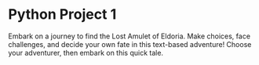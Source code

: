 # Python Project 1
Embark on a journey to find the Lost Amulet of Eldoria. Make choices, face challenges, and decide your own fate in this 
text-based adventure! Choose your adventurer, then embark on this quick tale.